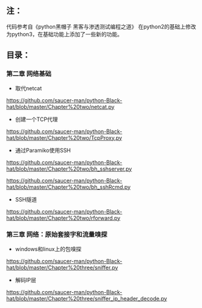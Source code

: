 ## 注：
代码参考自《python黑帽子 黑客与渗透测试编程之道》
在python2的基础上修改为python3，在基础功能上添加了一些新的功能。

## 目录：
### 第二章 网络基础
* 取代netcat
      
https://github.com/saucer-man/python-Black-hat/blob/master/Chapter%20two/netcat.py
* 创建一个TCP代理
      
https://github.com/saucer-man/python-Black-hat/blob/master/Chapter%20two/TcpProxy.py
* 通过Paramiko使用SSH
    
https://github.com/saucer-man/python-Black-hat/blob/master/Chapter%20two/bh_sshserver.py
    
https://github.com/saucer-man/python-Black-hat/blob/master/Chapter%20two/bh_sshRcmd.py

* SSH隧道

https://github.com/saucer-man/python-Black-hat/blob/master/Chapter%20two/rforward.py

### 第三章 网络：原始套接字和流量嗅探
* windows和linux上的包嗅探

https://github.com/saucer-man/python-Black-hat/blob/master/Chapter%20three/sniffer.py
* 解码IP层

https://github.com/saucer-man/python-Black-hat/blob/master/Chapter%20three/sniffer_ip_header_decode.py
